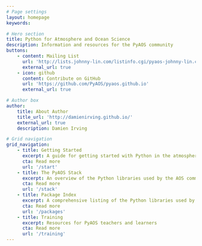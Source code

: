 ```yaml
---
# Page settings
layout: homepage
keywords:

# Hero section
title: Python for Atmosphere and Ocean Science
description: Information and resources for the PyAOS community
buttons:
    - content: Mailing List
      url: 'http://lists.johnny-lin.com/listinfo.cgi/pyaos-johnny-lin.com'
      external_url: true
    - icon: github
      content: Contribute on GitHub
      url: 'https://github.com/PyAOS/pyaos.github.io'
      external_url: true

# Author box
author:
    title: About Author
    title_url: 'http://damienirving.github.io/'
    external_url: true
    description: Damien Irving

# Grid navigation
grid_navigation:
    - title: Getting Started
      excerpt: A guide for getting started with Python in the atmosphere and ocean sciences
      cta: Read more
      url: '/start'
    - title: The PyAOS Stack
      excerpt: An overview of the Python libraries used by the AOS community
      cta: Read more
      url: '/stack'
    - title: Package Index
      excerpt: A comprehensive listing of the Python libraries used by the AOS community
      cta: Read more
      url: '/packages'
    - title: Training
      excerpt: Resources for PyAOS teachers and learners
      cta: Read more
      url: '/training'
---
```

